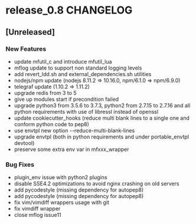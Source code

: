 # release_0.8 CHANGELOG


## [Unreleased]

### New Features
- update mfutil_c and introduce mfutil_lua
- mflog update to support non standard logging levels
- add revert_ldd.sh and external_dependencies.sh utilities
- nodejs/npm update (nodejs 8.11.2 => 10.16.0, npm/6.1.0 => npm/6.9.0)
- telegraf update (1.10.2 => 1.11.2)
- upgrade redis from 3 to 5
- give up modules start if precondition failed
- upgrade python3 from 3.5.6 to 3.7.3, python2 from 2.7.15 to 2.7.16 and all python requirements with use of libressl instead of openssl
- update cookiecutter_hooks (reduce multi blank lines to a single one and conform python code to pep8)
- use envtpl new option --reduce-multi-blank-lines
- upgrade envtpl (both in python requirements and under portable_envtpl devtool)
- preserve some extra env var in mfxxx_wrapper


### Bug Fixes
- plugin_env issue with python2 plugins
- disable SSE4.2 optimizations to avoid nginx crashing on old servers
- add pycodestyle (missing dependency for autopep8)
- add pycodestyle (missing dependency for autopep8)
- fix vim/vimdiff wrappers usage with git
- fix vimdiff wrapper
- close mflog issue11





